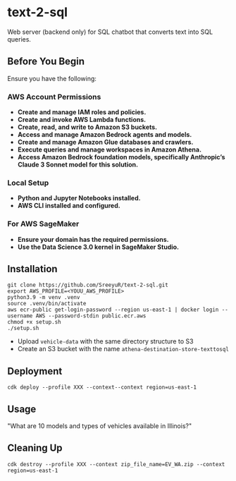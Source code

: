 # text-2-sql
Web server (backend only) for SQL chatbot that converts text into SQL queries.


## Before You Begin

Ensure you have the following:

### AWS Account Permissions

- **Create and manage IAM roles and policies.**
- **Create and invoke AWS Lambda functions.**
- **Create, read, and write to Amazon S3 buckets.**
- **Access and manage Amazon Bedrock agents and models.**
- **Create and manage Amazon Glue databases and crawlers.**
- **Execute queries and manage workspaces in Amazon Athena.**
- **Access Amazon Bedrock foundation models, specifically Anthropic’s Claude 3 Sonnet model for this solution.**

### Local Setup

- **Python and Jupyter Notebooks installed.**
- **AWS CLI installed and configured.**

### For AWS SageMaker

- **Ensure your domain has the required permissions.**
- **Use the Data Science 3.0 kernel in SageMaker Studio.**


## Installation
```
git clone https://github.com/SreeyuR/text-2-sql.git
export AWS_PROFILE=<YOUU_AWS_PROFILE>
python3.9 -m venv .venv
source .venv/bin/activate
aws ecr-public get-login-password --region us-east-1 | docker login --username AWS --password-stdin public.ecr.aws
chmod +x setup.sh
./setup.sh
```
- Upload `vehicle-data` with the same directory structure to S3
- Create an S3 bucket with the name `athena-destination-store-texttosql`

## Deployment
```
cdk deploy --profile XXX --context--context region=us-east-1
```

## Usage
"What are 10 models and types of vehicles available in Illinois?"

## Cleaning Up
```
cdk destroy --profile XXX --context zip_file_name=EV_WA.zip --context region=us-east-1
```



